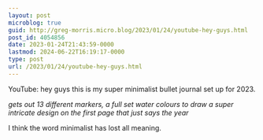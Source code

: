 ```yaml
---
layout: post
microblog: true
guid: http://greg-morris.micro.blog/2023/01/24/youtube-hey-guys.html
post_id: 4054856
date: 2023-01-24T21:43:59-0000
lastmod: 2024-06-22T16:19:17-0000
type: post
url: /2023/01/24/youtube-hey-guys.html
---
```

YouTube: hey guys this is my super minimalist bullet journal set up for 2023. 

*gets out 13 different markers, a full set water colours to draw a super intricate design on the first page that just says the year* 

I think the word minimalist has lost all meaning. 
